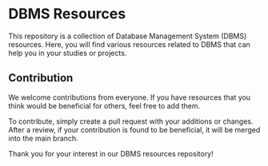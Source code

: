 # DBMS Resources

This repository is a collection of Database Management System (DBMS) resources. Here, you will find various resources related to DBMS that can help you in your studies or projects.

## Contribution

We welcome contributions from everyone. If you have resources that you think would be beneficial for others, feel free to add them.

To contribute, simply create a pull request with your additions or changes. After a review, if your contribution is found to be beneficial, it will be merged into the main branch.

Thank you for your interest in our DBMS resources repository!
